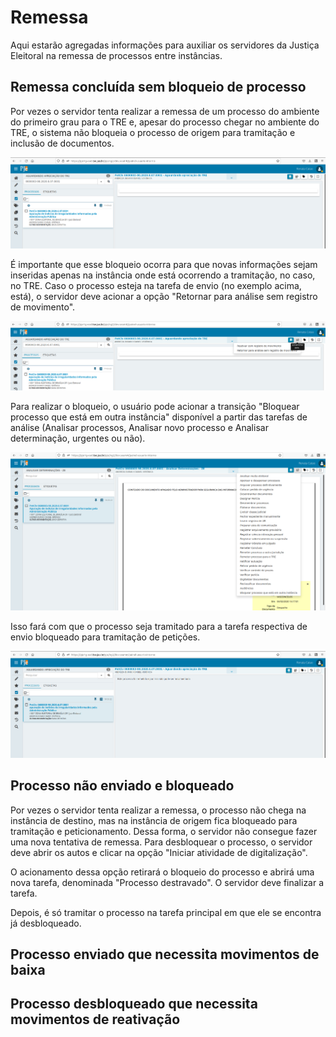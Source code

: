 # Remessa

Aqui estarão agregadas informações para auxiliar os servidores da Justiça Eleitoral na remessa de processos entre instâncias.

## Remessa concluída sem bloqueio de processo

Por vezes o servidor tenta realizar a remessa de um processo do ambiente do primeiro grau para o TRE e, apesar do processo chegar no ambiente do TRE, o sistema não bloqueia o processo de origem para tramitação e inclusão de documentos.

![Processo não bloqueado](img/remessa1.png)

É importante que esse bloqueio ocorra para que novas informações sejam inseridas apenas na instância onde está ocorrendo a tramitação, no caso, no TRE. Caso o processo esteja na tarefa de envio (no exemplo acima, está), o servidor deve acionar a opção "Retornar para análise sem registro de movimento".

![Retornar](img/remessa2.png)

Para realizar o bloqueio, o usuário pode acionar a transição "Bloquear processo que está em outra instância" disponível a partir das tarefas de análise (Analisar processos, Analisar novo processo e Analisar determinação, urgentes ou não).

![Bloqueio](img/remessa3.png)

Isso fará com que o processo seja tramitado para a tarefa respectiva de envio bloqueado para tramitação de petições.

![Processo bloqueado](img/remessa4.png)

## Processo não enviado e bloqueado 

Por vezes o servidor tenta realizar a remessa, o processo não chega na instância de destino, mas na instância de origem fica bloqueado para tramitação e peticionamento. Dessa forma, o servidor não consegue fazer uma nova tentativa de remessa. Para desbloquear o processo, o servidor deve abrir os autos e clicar na opção "Iniciar atividade de digitalização". 


O acionamento dessa opção retirará o bloqueio do processo e abrirá uma nova tarefa, denominada "Processo destravado". O servidor deve finalizar a tarefa.

Depois, é só tramitar o processo na tarefa principal em que ele se encontra já desbloqueado.


## Processo enviado que necessita movimentos de baixa


## Processo desbloqueado que necessita movimentos de reativação
